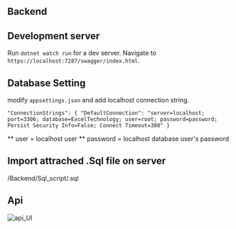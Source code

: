 ## Backend

## Development server

Run `dotnet watch run` for a dev server. Navigate to `https://localhost:7287/swagger/index.html`.

## Database Setting 
modify `appsettings.json` and add localhost connection string. 

`"ConnectionStrings": {
    "DefaultConnection": "server=localhost; port=3306; database=ExcelTechnology; user=root; password=password; Persist Security Info=False; Connect Timeout=300"
  }`
  
  ** user = localhost user 
   ** password = localhost database user's password

## Import attrached .Sql file on server
/Backend/Sql_script/.sql


## Api

![api_UI](https://user-images.githubusercontent.com/86300358/200109661-b0f93e46-80e2-4c7b-aca6-8108fab0e1f5.png)


